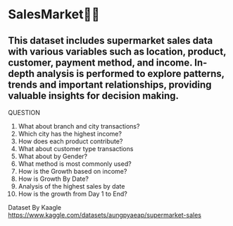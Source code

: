 # SalesMarket🔆🔆
## This dataset includes supermarket sales data with various variables such as location, product, customer, payment method, and income. In-depth analysis is performed to explore patterns, trends and important relationships, providing valuable insights for decision making.

QUESTION
1. What about branch and city transactions?
2. Which city has the highest income?
3. How does each product contribute?
4. What about customer type transactions
5. What about by Gender?
6. What method is most commonly used?
7. How is the Growth based on income?
8. How is Growth By Date?
9. Analysis of the highest sales by date
10. How is the growth from Day 1 to End?

Dataset By Kaagle
https://www.kaggle.com/datasets/aungpyaeap/supermarket-sales
